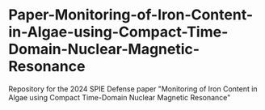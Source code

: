 # Paper-Monitoring-of-Iron-Content-in-Algae-using-Compact-Time-Domain-Nuclear-Magnetic-Resonance
Repository for the 2024 SPIE Defense paper "Monitoring of Iron Content in Algae using Compact Time-Domain Nuclear Magnetic Resonance"
